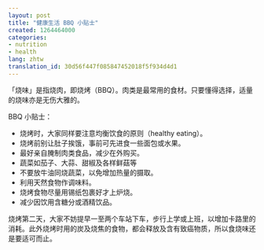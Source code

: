 ```yaml
---
layout: post
title: "健康生活 BBQ 小贴士"
created: 1264464000
categories:
- nutrition
- health
lang: zhtw
translation_id: 30d56f447f085847452018f5f934d4d1
---
```

<!--break-->
<p>「烧味」是指烧肉，即烧烤（BBQ）。肉类是最常用的食材。只要懂得选择，适量的烧味亦是无伤大雅的。 </p>

<p>BBQ 小贴士：</p>
<ul>
<li>烧烤时，大家同样要注意均衡饮食的原则（healthy eating）。 </li>
<li>烧烤前别让肚子挨饿，事前可先进食一些面包或水果。 </li>
<li>最好亲自腌制肉类食品，减少在外购买。 </li>
<li>蔬菜如茄子、大蒜、甜椒及各样鲜菇等</li>
<li>不要放牛油同烧蔬菜，以免增加热量的摄取。 </li>
<li>利用天然食物作调味料。 </li>
<li>烧烤食物尽量用锡纸包裹好才上炉烧。 </li>
<li>减少因饮用含糖分或酒精饮品。 </li>
</ul>

<p>烧烤第二天，大家不妨提早一至两个车站下车，步行上学或上班，以增加卡路里的消耗。此外烧烤时用的炭及烧焦的食物，都会释放及含有致癌物质，所以食烧味还是要适可而止。 </p>
